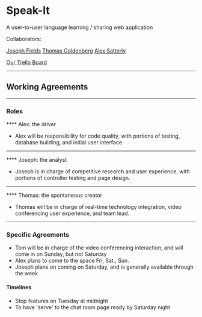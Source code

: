 # Speak-It
A user-to-user language learning / sharing web application

Collaborators: 

[Joseph Fields](https://github.com/sevennote)
[Thomas Goldenberg](https://github.com/tgoldenberg)
[Alex Satterly](https://github.com/alcsatt)

[Our Trello Board](https://trello.com/b/2unJJ8JK/speakit-application)

**** 

## Working Agreements 
*** 
### Roles 
**** Alex: the driver
  - Alex will be responsibility for code quality, with portions of testing, database building, and initial user interface
**** 
**** Joseph: the analyst 
  - Joseph is in charge of competitive research and user experience, with portions of controller testing and page design.
*** 
**** Thomas: the spontaneous creator 
  - Thomas will be in charge of real-time technology integration, video conferencing user experience, and team lead.
**** 
### Specific Agreements 
  - Tom will be in charge of the video conferencing interaction, and will come in on Sunday, but not Saturday
  - Alex plans to come to the space Fri, Sat., Sun. 
  - Joseph plans on coming on Saturday, and is generally available through the week 
#### Timelines 
  - Stop features on Tuesday at midnight
  - To have 'serve' to the chat room page ready by Saturday night
